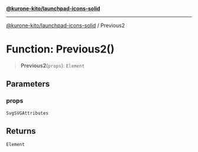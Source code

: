 [**@kurone-kito/launchpad-icons-solid**](../README.md)

***

[@kurone-kito/launchpad-icons-solid](../globals.md) / Previous2

# Function: Previous2()

> **Previous2**(`props`): `Element`

## Parameters

### props

`SvgSVGAttributes`

## Returns

`Element`
